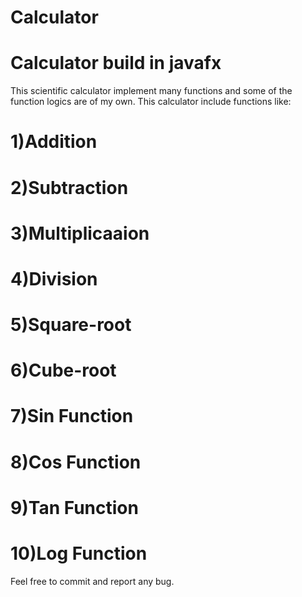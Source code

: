 # Calculator
# Calculator build in javafx
This scientific calculator implement many functions and some of the function logics are of my own.
This calculator include functions like:
# 1)Addition
# 2)Subtraction
# 3)Multiplicaaion
# 4)Division
# 5)Square-root
# 6)Cube-root
# 7)Sin Function
# 8)Cos Function
# 9)Tan Function
# 10)Log Function


Feel free to commit and report any bug.
